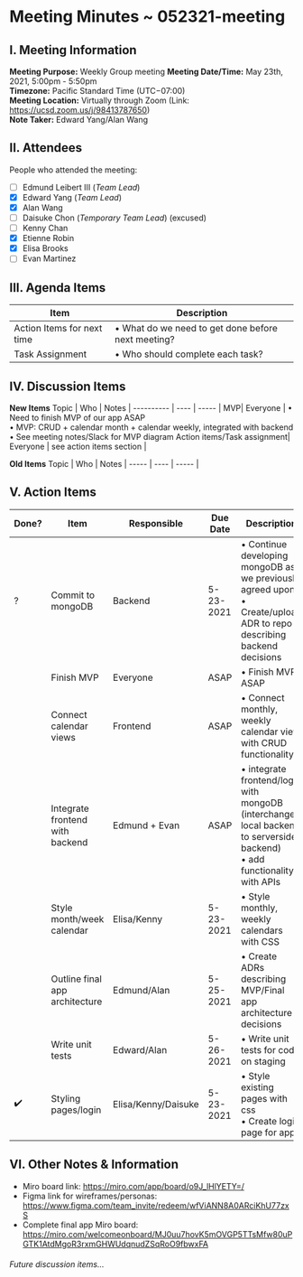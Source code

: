 # Meeting Minutes ~ 052321-meeting
## I. Meeting Information
**Meeting Purpose:** Weekly Group meeting
**Meeting Date/Time:** May 23th, 2021, 5:00pm - 5:50pm  
**Timezone:** Pacific Standard Time (UTC−07:00)  
**Meeting Location:** Virtually through Zoom (Link: https://ucsd.zoom.us/j/98413787650)  
**Note Taker:** Edward Yang/Alan Wang  

## II. Attendees
People who attended the meeting:
- [ ] Edmund Leibert III (*Team Lead*)
- [x] Edward Yang (*Team Lead*)
- [x] Alan Wang
- [ ] Daisuke Chon (*Temporary Team Lead*) (excused)
- [ ] Kenny Chan
- [x] Etienne Robin
- [x] Elisa Brooks
- [ ] Evan Martinez

## III. Agenda Items

Item | Description
---- | ----
Action Items for next time | • What do we need to get done before next meeting?<br>
Task Assignment | • Who should complete each task? <br>

## IV. Discussion Items

**New Items**
Topic | Who  | Notes |
---------- | ---- | ----- |
MVP| Everyone | • Need to finish MVP of our app ASAP<br> • MVP: CRUD + calendar month + calendar weekly, integrated with backend <br> • See meeting notes/Slack for MVP diagram
Action items/Task assignment| Everyone | see action items section |

**Old Items**
Topic | Who  | Notes |
----- | ---- | ----- |

## V. Action Items
| Done? | Item | Responsible  | Due Date  | Description  |
| ----- | ---- | ------------ | --------- | --------- |
|  ?  | Commit to mongoDB | Backend | 5-23-2021  | • Continue developing mongoDB as we previously agreed upon<br> • Create/upload ADR to repo describing backend decisions |
|    | Finish MVP | Everyone | ASAP  |• Finish MVP ASAP |
|    | Connect calendar views | Frontend | ASAP  | • Connect monthly, weekly calendar view with CRUD functionality 
|    | Integrate frontend with backend | Edmund + Evan | ASAP  | • integrate frontend/login with mongoDB (interchange local backend to serverside backend)<br> • add functionality with APIs |
|    | Style month/week calendar| Elisa/Kenny| 5-23-2021  | • Style monthly, weekly calendars with CSS |
|    | Outline final app architecture | Edmund/Alan | 5-25-2021  | • Create ADRs describing MVP/Final app architecture decisions|
|    | Write unit tests | Edward/Alan | 5-26-2021  | • Write unit tests for code on staging|
| ✔️ | Styling pages/login | Elisa/Kenny/Daisuke| 5-23-2021  | • Style existing pages with css<br> • Create login page for app |


## VI. Other Notes & Information
- Miro board link: https://miro.com/app/board/o9J_lHlYETY=/
- Figma link for wireframes/personas:
https://www.figma.com/team_invite/redeem/wfViANN8A0ARciKhU77zxS
- Complete final app Miro board: https://miro.com/welcomeonboard/MJ0uu7hovK5mOVGP5TTsMfw80uPGTK1AtdMgoR3rxmGHWUdqnudZSqRoO9fbwxFA 

###### Future discussion items...